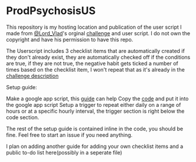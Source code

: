 # ProdPsychosisUS
This repository is my hosting location and publication of the user script I made from [@Lord_Vlad](https://habitica.com/profile/ce36e72e-50fd-4e98-908b-34b3c06e9664)'s orginal [challenge](https://habitica.com/challenges/074dec30-252f-42aa-9dc8-a6462b982a59) and user script. I do not own the copyright and have his permission to have this repo.

The Userscript includes 3 checklist items that are automatically created if they don't already exist, they are automatically checked off if the conditions are true, if they are not true, the negative habit gets ticked a number of times based on the checklist item, I won't repeat that as it's already in the [challenge description](https://habitica.com/challenges/4867732f-4019-4880-823e-5f3a178acea8)

Setup guide:

Make a google app script, this [guide](https://habitica.fandom.com/wiki/Google_Apps_Script#Simulate_Poison_Damage) can help
Copy the [code](https://raw.githubusercontent.com/Stryder76/ProdPsychosisUS/main/code.gs) and put it into the google app script
Setup a trigger to repeat either daily on a range of hours or at a specific hourly interval, the trigger section is right below the code section.

The rest of the setup guide is contained inline in the code, you should be fine. Feel free to start an issue if you need anything.

I plan on adding another guide for adding your own checklist items and a public to-do list here(possibly in a seperate file)
